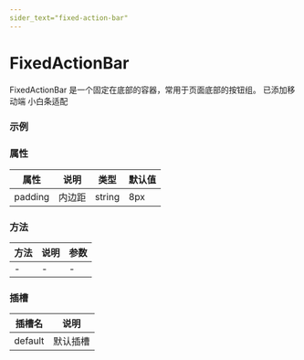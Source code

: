 ```yaml
---
sider_text="fixed-action-bar"
---
```


# FixedActionBar

FixedActionBar 是一个固定在底部的容器，常用于页面底部的按钮组。
已添加移动端 小白条适配

### 示例

<preview path="../../demo/fixed-action-bar/default.vue" title="fixed-action-bar" description="component description content"></preview>

### 属性

| 属性 | 说明 | 类型 | 默认值 |
| --- | --- | --- | --- |
| padding | 内边距 | string | 8px |

### 方法

| 方法    | 说明     | 参数 |
| ------- | -------- | ---- |
| - | - | -    |

### 插槽
| 插槽名 | 说明 |
| --- | --- |
| default | 默认插槽 |
